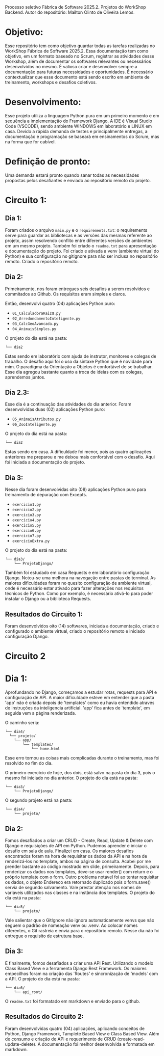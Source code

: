 Processo seletivo Fábrica de Software 2025.2.
Projetos do WorkShop Backend.
Autor do repositório: Mailton Olinto de Oliveira Lemos.

# Objetivo:

Esse repositório tem como objetivo guardar todas as tarefas realizadas no WorkShop Fábrica de Software 2025.2. 
Essa documentação tem como objetivo, em um formato baseado no Scrum, registrar as atividades desse Workshop, além de documentar os softwares relevantes ou necessários desenvolvidos no mesmo.
É valioso criar e desenvolver sempre a documentação para futuras necessidades e oportunidades.
É necessário contextualizar que esse documento está sendo escrito em ambiente de treinamento, workshops e desafios coletivos.

# Desenvolvimento:

Esse projeto utiliza a linguagem Python pura em um primeiro momento e em sequência a implementação do Framework Django. 
A IDE é Visual Studio Code (VSCODE), sendo ambiente WINDOWS em laboratório e LINUX em casa.
Devido a rápida demanda de testes e principalmente entregas, a documentação e programação se baseará em ensinamentos do Scrum, mas na forma que for cabível.

# Definição de pronto:

Uma demanda estará pronto quando sanar todas as necessidades propostas pelos desafiantes e enviado ao repositório remoto do projeto.

# Circuito 1:

## Dia 1:

Foram criados o arquivo `main.py` e o `requirements.txt`: o requirements serve para guardar as bibliotecas e as versões das mesmas referente ao projeto, assim resolvendo conflito entre diferentes versões de ambientes em um mesmo projeto.
Também foi criado o `readme.txt` para apresentação e documentação do projeto.
Foi criado e ativada a venv (ambiente virtual do Python) e sua configuração no gitignore para não ser inclusa no repositório remoto.
Criado o repositório remoto.

## Dia 2:

Primeiramente, nos foram entregues seis desafios a serem resolvidos e commitados ao Github. Os requisitos eram simples e claros.

Então, desenvolvi quatro (04) aplicações Python puro:

- `01_CalculadoraRaizQ.py`
- `02_ArredondamentoInteligente.py`
- `03_CalcGeoAvancada.py`
- `04_AnimaisSimples.py`
	
O projeto do dia está na pasta:

`└── dia2`
	
Estas sendo em laboratório com ajuda de instrutor, monitores e colegas de trabalho.
O desafio aqui foi o uso da sintaxe Python que é novidade para mim. O paradigma da Orientação a Objetos é confortável de se trabalhar.
Esse dia agregou bastante quanto a troca de ideias com os colegas, aprendemos juntos. 
	
## Dia 2.3:

Esse dia é a continuação das atividades do dia anterior.
Foram desenvolvidas duas (02) aplicações Python puro:

- `05_AnimaisAtributos.py`
- `06_ZooInteligente.py`
	
O projeto do dia está na pasta:

`└── dia2`

Estas sendo em casa. A dificuldade foi menor, pois as quatro aplicações anteriores me preparou e me deixou mais confortável com o desafio.
Aqui foi iniciada a documentação do projeto.

## Dia 3:

Nesse dia foram desenvolvidas oito (08) aplicações Python puro para treinamento de depuração com Excepts. 

- `exercicio1.py`
- `exercicio2.py`
- `exercicio3.py`
- `exercicio4.py`
- `exercicio5.py`
- `exercicio6.py`
- `exercicio7.py`
- `exercicioExtra.py`
	
O projeto do dia está na pasta:

```
└── dia3/
    └── ProjetoDjango/
```

Também foi estudado em casa Requests e em laboratório configuração Django. Notou-se uma melhora na navegação entre pastas do terminal.
As maiores dificuldades foram no quesito configuração de ambiente virtual, onde é necessário estar ativado para fazer alterações nos requisitos técnicos de Python. Como por exemplo, é necessário ativá-lo para poder instalar o Django ou a biblioteca Requests.

## Resultados do Circuito 1:

Foram desenvolvidos oito (14) softwares, iniciada a documentação, criado e configurado o ambiente virtual, criado o repositório remoto e iniciado configuração Django.

# Circuito 2

# Dia 1:

Aprofundando no Django, começamos a estudar rotas, requests para API e configuração de API. A maior dificuldade esteve em entender que a pasta 'app' não é criada depois de 'templates' como eu havia entendido através de instruções da inteligencia artificial. 'app' fica antes de 'template', em seguida vem a página renderizada.

O caminho seria: 

```
└── dia4/
  └── projeto/
    └── app/
        └── templates/
            └── home.html
```

Esse erro tornou as coisas mais complicadas durante o treinamento, mas foi resolvido no fim do dia.

O primeiro exercício de hoje, dos dois, está salvo na pasta do dia 3, pois o mesmo foi iniciado no dia anterior.
O projeto do dia está na pasta:

``` 
└── dia3/
    └── ProjetoDjango/
```
	
O segundo projeto está na pasta:

```
└── dia4/
    └── projeto/
```

## Dia 2:

Fomos desafiados a criar um CRUD - Create, Read, Update & Delete com Django e requisições de API em Python. Pudemos aprender e iniciar o desafio em sala de aula. Finalizei em casa.
Os maiores desafios encontrados foram na hora de requisitar os dados da API e na hora de renderizá-los no template, ambos na página de consulta.
Acabei por me prender bastante ao código mostrado em slide, primeiramente.
Depois, para renderizar os dados nos templates, deve-se usar render() com return e o próprio template com o form. 
Outro problema notável foi ao tentar requisitar os dados, o objeto Endereco era retornado duplicado pois o form.save() servia de segundo salvamento.
Vale prestar atenção nos nomes de variáveis utilizados nas classes e na instância dos templates.
O projeto do dia está na pasta:

```
└── dia5/
    └── projeto/
```

Vale salientar que o GitIgnore não ignora automaticamente venvs que não seguem o padrão de nomeação venv ou .venv. Ao colocar nomes diferentes, o Git rastreia e envia para o repositório remoto.
Nesse dia não foi entregue o requisito de estrutura base.

## Dia 3:

E finalmente, fomos desafiados a criar uma API Rest. Utilizando o modelo Class Based View e a ferramenta Django Rest Framework. Os maiores empecilhos foram na criação das 'Routes' e sincronização de 'models' com a API.
O projeto do dia está na pasta:

```
└── dia6/
    └── api_root/
```
	
O `readme.txt` foi formatado em markdown e enviado para o github.

## Resultados do Circuito 2:

Foram desenvolvidas quatro (04) aplicações, aplicando conceitos de Python, Django Framework, Tamplete Based View e Class Based View. Além de consumo e criação de API e requerimento de CRUD (create-read-update-delete).
A documentação foi melhor desenvolvida e formatada em markdown.

